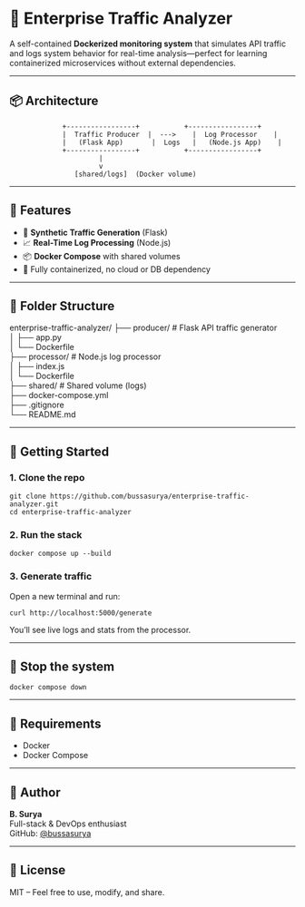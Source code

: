 # 🚦 Enterprise Traffic Analyzer

A self-contained **Dockerized monitoring system** that simulates API traffic and logs system behavior for real-time analysis—perfect for learning containerized microservices without external dependencies.

---

## 📦 Architecture

                 +-----------------+           +-----------------+
                 |  Traffic Producer  |  --->    |  Log Processor    |
                 |   (Flask App)       |  Logs   |   (Node.js App)    |
                 +-----------------+           +-----------------+
                          |
                          v
                    [shared/logs]  (Docker volume)

---

## 🧰 Features

- 🚀 **Synthetic Traffic Generation** (Flask)
- 📈 **Real-Time Log Processing** (Node.js)
- 📦 **Docker Compose** with shared volumes
- 🐳 Fully containerized, no cloud or DB dependency

---

## 📁 Folder Structure

enterprise-traffic-analyzer/
├── producer/          # Flask API traffic generator  
│   ├── app.py  
│   └── Dockerfile  
├── processor/         # Node.js log processor  
│   ├── index.js  
│   └── Dockerfile  
├── shared/            # Shared volume (logs)  
├── docker-compose.yml  
├── .gitignore  
└── README.md  

---

## 🚀 Getting Started

### 1. Clone the repo

    git clone https://github.com/bussasurya/enterprise-traffic-analyzer.git
    cd enterprise-traffic-analyzer

### 2. Run the stack

    docker compose up --build

### 3. Generate traffic

Open a new terminal and run:

    curl http://localhost:5000/generate

You’ll see live logs and stats from the processor.

---

## 🛑 Stop the system

    docker compose down

---

## 📌 Requirements

- Docker
- Docker Compose

---

## 🧠 Author

**B. Surya**  
Full-stack & DevOps enthusiast  
GitHub: [@bussasurya](https://github.com/bussasurya)

---

## 📜 License

MIT – Feel free to use, modify, and share.
